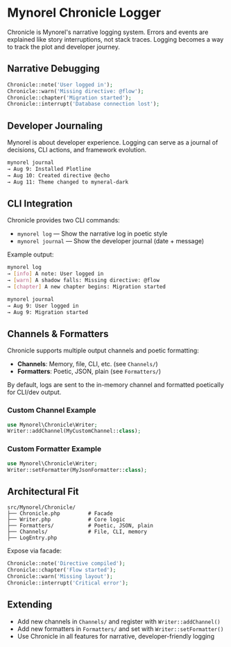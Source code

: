 # Mynorel Chronicle Logger

Chronicle is Mynorel's narrative logging system. Errors and events are explained like story interruptions, not stack traces. Logging becomes a way to track the plot and developer journey.

## Narrative Debugging

```php
Chronicle::note('User logged in');
Chronicle::warn('Missing directive: @flow');
Chronicle::chapter('Migration started');
Chronicle::interrupt('Database connection lost');
```

## Developer Journaling

Mynorel is about developer experience. Logging can serve as a journal of decisions, CLI actions, and framework evolution.

```bash
mynorel journal
→ Aug 9: Installed Plotline
→ Aug 10: Created directive @echo
→ Aug 11: Theme changed to myneral-dark
```

## CLI Integration

Chronicle provides two CLI commands:

- `mynorel log` — Show the narrative log in poetic style
- `mynorel journal` — Show the developer journal (date + message)

Example output:

```bash
mynorel log
→ [info] A note: User logged in
→ [warn] A shadow falls: Missing directive: @flow
→ [chapter] A new chapter begins: Migration started

mynorel journal
→ Aug 9: User logged in
→ Aug 9: Migration started
```

## Channels & Formatters

Chronicle supports multiple output channels and poetic formatting:

- **Channels**: Memory, file, CLI, etc. (see `Channels/`)
- **Formatters**: Poetic, JSON, plain (see `Formatters/`)

By default, logs are sent to the in-memory channel and formatted poetically for CLI/dev output.

### Custom Channel Example

```php
use Mynorel\Chronicle\Writer;
Writer::addChannel(MyCustomChannel::class);
```

### Custom Formatter Example

```php
use Mynorel\Chronicle\Writer;
Writer::setFormatter(MyJsonFormatter::class);
```

## Architectural Fit

```
src/Mynorel/Chronicle/
├── Chronicle.php         # Facade
├── Writer.php            # Core logic
├── Formatters/           # Poetic, JSON, plain
├── Channels/             # File, CLI, memory
├── LogEntry.php
```

Expose via facade:

```php
Chronicle::note('Directive compiled');
Chronicle::chapter('Flow started');
Chronicle::warn('Missing layout');
Chronicle::interrupt('Critical error');
```

## Extending

- Add new channels in `Channels/` and register with `Writer::addChannel()`
- Add new formatters in `Formatters/` and set with `Writer::setFormatter()`
- Use Chronicle in all features for narrative, developer-friendly logging